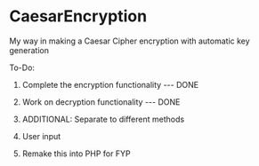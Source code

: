 # CaesarEncryption
My way in making a Caesar Cipher encryption with automatic key generation

To-Do:
1. Complete the encryption functionality --- DONE
2. Work on decryption functionality --- DONE

3. ADDITIONAL: Separate to different methods
4. User input
5. Remake this into PHP for FYP